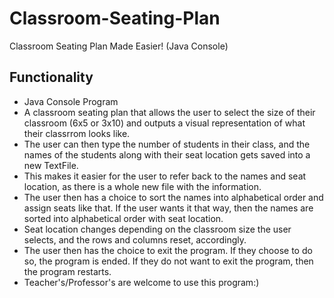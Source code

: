 # Classroom-Seating-Plan
Classroom Seating Plan Made Easier! (Java Console)

## Functionality

- Java Console Program
- A classroom seating plan that allows the user to select the size of their classroom (6x5 or 3x10) and outputs a visual representation of what their classrrom looks like.
- The user can then type the number of students in their class, and the names of the students along with their seat location gets saved into a new TextFile.
- This makes it easier for the user to refer back to the names and seat location, as there is a whole new file with the information.
- The user then has a choice to sort the names into alphabetical order and assign seats like that. If the user wants it that way, then the names are sorted into alphabetical order with seat location.
- Seat location changes depending on the classroom size the user selects, and the rows and columns reset, accordingly.
- The user then has the choice to exit the program. If they choose to do so, the program is ended. If they do not want to exit the program, then the program restarts.
- Teacher's/Professor's are welcome to use this program:)
